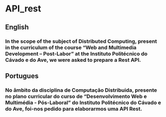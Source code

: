 # API_rest
## English
### In the scope of the subject of Distributed Computing, present in the curriculum of the course “Web and Multimedia Development – Post-Labor” at the Instituto Politécnico do Cávado e do Ave, we were asked to prepare a Rest API.

## Portugues
### No âmbito da disciplina de Computação Distribuida, presente no plano curricular do curso de “Desenvolvimento Web e Multimédia - Pós-Laboral” do Instituto Politécnico do Cávado e do Ave, foi-nos pedido para elaborarmos uma API Rest.
